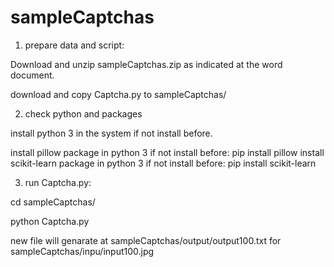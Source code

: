 # sampleCaptchas

1. prepare data and script:

  Download and unzip sampleCaptchas.zip as indicated at the word document.
  
  download and copy Captcha.py to sampleCaptchas/

2. check python and packages

  install python 3 in the system if not install before.

  install pillow package in python 3 if not install before:  pip install pillow
  install scikit-learn package in python 3 if not install before: pip install scikit-learn

3. run Captcha.py:

  cd  sampleCaptchas/
  
  python Captcha.py

  new file will genarate at sampleCaptchas/output/output100.txt  for sampleCaptchas/inpu/input100.jpg 


